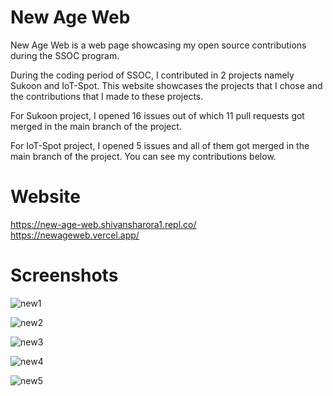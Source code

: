 # New Age Web
New Age Web is a web page showcasing my open source contributions during the SSOC program.

During the coding period of SSOC, I contributed in 2 projects namely Sukoon and IoT-Spot. This website showcases the projects that I chose and the contributions that I made to these projects.

For Sukoon project, I opened 16 issues out of which 11 pull requests got merged in the main branch of the project.

For IoT-Spot project, I opened 5 issues and all of them got merged in the main branch of the project. You can see my contributions below.


# Website
https://new-age-web.shivansharora1.repl.co/ <br>
https://newageweb.vercel.app/

# Screenshots
![new1](https://user-images.githubusercontent.com/96040322/192045481-06c27c62-925d-43a4-aa4f-356109f6d9d7.jpg)

![new2](https://user-images.githubusercontent.com/96040322/192045461-6fa63c2c-f9a3-4d77-8b8f-d96bc1be875f.jpg)

![new3](https://user-images.githubusercontent.com/96040322/192045469-c97cf3e9-3b3d-468f-95cb-161df916b7f7.jpg)

![new4](https://user-images.githubusercontent.com/96040322/192045472-b951e2c2-2306-4bd7-b015-f29fb6b1ac1a.jpg)

![new5](https://user-images.githubusercontent.com/96040322/192045477-9ac6c326-6631-4163-9af3-0b6b88d6c868.jpg)
